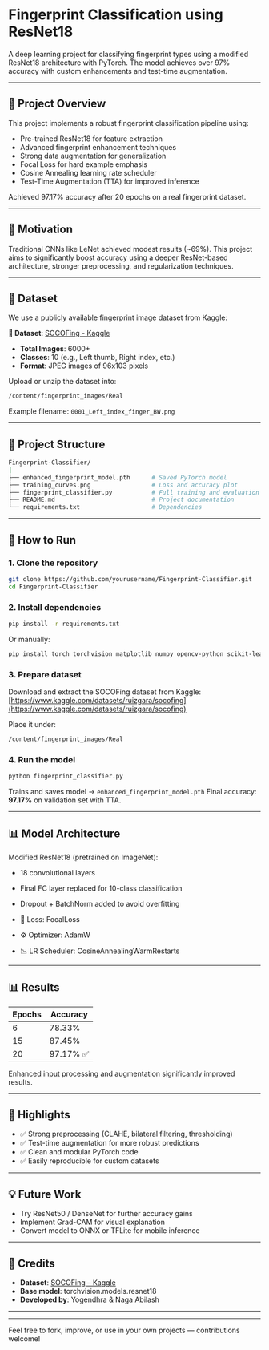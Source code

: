# Fingerprint Classification using ResNet18

A deep learning project for classifying fingerprint types using a modified ResNet18 architecture with PyTorch. The model achieves over 97% accuracy with custom enhancements and test-time augmentation.

---

## 📌 Project Overview

This project implements a robust fingerprint classification pipeline using:

* Pre-trained ResNet18 for feature extraction
* Advanced fingerprint enhancement techniques
* Strong data augmentation for generalization
* Focal Loss for hard example emphasis
* Cosine Annealing learning rate scheduler
* Test-Time Augmentation (TTA) for improved inference

Achieved 97.17% accuracy after 20 epochs on a real fingerprint dataset.

---

## 🧠 Motivation

Traditional CNNs like LeNet achieved modest results (\~69%). This project aims to significantly boost accuracy using a deeper ResNet-based architecture, stronger preprocessing, and regularization techniques.

---

## 📂 Dataset

We use a publicly available fingerprint image dataset from Kaggle:

**🔗 Dataset**: [SOCOFing - Kaggle](https://www.kaggle.com/datasets/ruizgara/socofing)

* **Total Images**: 6000+
* **Classes**: 10 (e.g., Left thumb, Right index, etc.)
* **Format**: JPEG images of 96x103 pixels

Upload or unzip the dataset into:

```bash
/content/fingerprint_images/Real
```

Example filename: `0001_Left_index_finger_BW.png`

---

## 🧱 Project Structure

```bash
Fingerprint-Classifier/
|
├── enhanced_fingerprint_model.pth      # Saved PyTorch model
├── training_curves.png                 # Loss and accuracy plot
├── fingerprint_classifier.py           # Full training and evaluation code
├── README.md                           # Project documentation
└── requirements.txt                    # Dependencies
```

---

## 🚀 How to Run

### 1. Clone the repository

```bash
git clone https://github.com/yourusername/Fingerprint-Classifier.git
cd Fingerprint-Classifier
```

### 2. Install dependencies

```bash
pip install -r requirements.txt
```

Or manually:

```bash
pip install torch torchvision matplotlib numpy opencv-python scikit-learn tqdm
```

### 3. Prepare dataset

Download and extract the SOCOFing dataset from Kaggle:
[https://www.kaggle.com/datasets/ruizgara/socofing](https://www.kaggle.com/datasets/ruizgara/socofing)

Place it under:

```bash
/content/fingerprint_images/Real
```

### 4. Run the model

```bash
python fingerprint_classifier.py
```

Trains and saves model → `enhanced_fingerprint_model.pth`
Final accuracy: **97.17%** on validation set with TTA.

---

## 📊 Model Architecture

Modified ResNet18 (pretrained on ImageNet):

* 18 convolutional layers

* Final FC layer replaced for 10-class classification

* Dropout + BatchNorm added to avoid overfitting

* 🧠 Loss: FocalLoss

* ⚙️ Optimizer: AdamW

* 📉 LR Scheduler: CosineAnnealingWarmRestarts

---

## 📊 Results

| Epochs | Accuracy |
| ------ | -------- |
| 6      | 78.33%   |
| 15     | 87.45%   |
| 20     | 97.17% ✅ |

Enhanced input processing and augmentation significantly improved results.

---


## 📌 Highlights

* ✅ Strong preprocessing (CLAHE, bilateral filtering, thresholding)
* ✅ Test-time augmentation for more robust predictions
* ✅ Clean and modular PyTorch code
* ✅ Easily reproducible for custom datasets

---

## 💡 Future Work

* Try ResNet50 / DenseNet for further accuracy gains
* Implement Grad-CAM for visual explanation
* Convert model to ONNX or TFLite for mobile inference

---

## 🤝 Credits

* **Dataset**: [SOCOFing – Kaggle](https://www.kaggle.com/datasets/ruizgara/socofing)
* **Base model**: torchvision.models.resnet18
* **Developed by**: Yogendhra & Naga Abilash

---



---

Feel free to fork, improve, or use in your own projects — contributions welcome!
